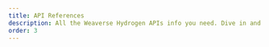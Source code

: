 ```yaml
---
title: API References
description: All the Weaverse Hydrogen APIs info you need. Dive in and get coding.
order: 3
---
```

